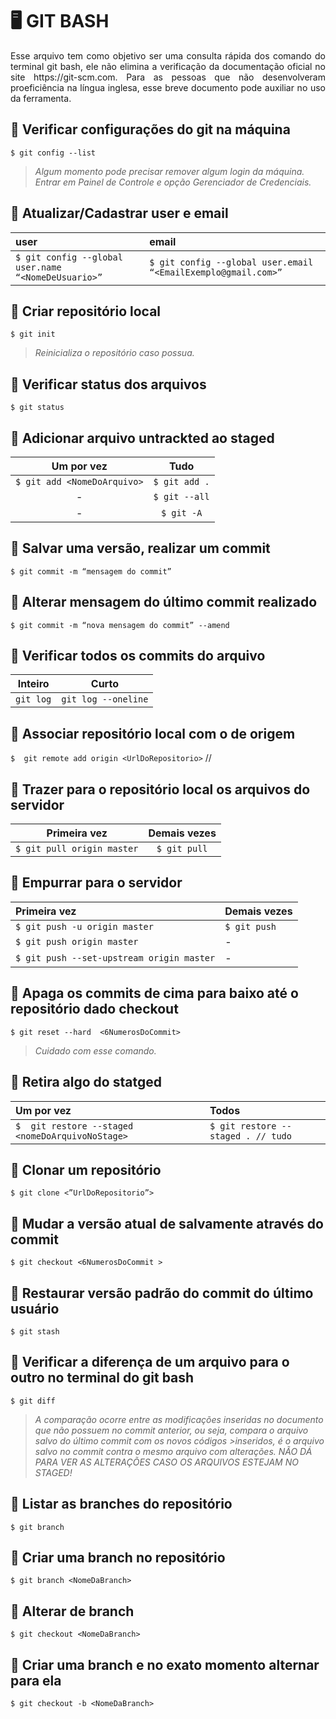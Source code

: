 # :desktop_computer: GIT BASH
<p align="justify">
  Esse arquivo tem como objetivo ser uma consulta rápida dos comando do terminal git bash, ele não elimina a verificação da documentação oficial no site https://git-scm.com.         Para as pessoas que não desenvolveram proeficiência na língua inglesa, esse breve documento pode auxiliar no uso da ferramenta.
</p>

## :pushpin: Verificar configurações do git na máquina
`$ git config --list`
>*Algum momento pode precisar remover algum login da máquina. Entrar em Painel de Controle e opção Gerenciador de Credenciais.* 

## :pushpin: Atualizar/Cadastrar user e email
user | email 
:---| :---
`$ git config --global user.name “<NomeDeUsuario>”` <br/> |`$ git config --global user.email “<EmailExemplo@gmail.com>”`

## :pushpin: Criar repositório local
`$ git init`
> *Reinicializa o repositório caso possua.*

## :pushpin: Verificar status dos arquivos
`$ git status`

## :pushpin: Adicionar arquivo untrackted ao staged
Um por vez                       | Tudo
:-------------------------------:|:---:
`$ git add <NomeDoArquivo>`<br/> |`$ git add .` <br/>
-|`$ git --all` <br/>
-|`$ git -A` <br/>

## :pushpin: Salvar uma versão, realizar um commit
`$ git commit -m “mensagem do commit”`

## :pushpin: Alterar mensagem do último commit realizado
`$ git commit -m “nova mensagem do commit” --amend` 

## :pushpin: Verificar todos os commits do arquivo
Inteiro  | Curto 
:-------:|:---:
`git log`|`git log --oneline` 

## :pushpin: Associar repositório local com o de origem 
`$ 	git remote add origin <UrlDoRepositorio>` //

## :pushpin: Trazer para o repositório local os arquivos do servidor 
Primeira vez | Demais vezes
:---:|:---:
`$ git pull origin master` | `$ git pull`

## :pushpin: Empurrar para o servidor 
Primeira vez | Demais vezes
:---|:---
`$ git push -u origin master` | `$ git push`
`$ git push origin master` | - 
`$ git push --set-upstream origin master`| -
 
## :pushpin: Apaga os commits de cima para baixo até o repositório dado checkout 
`$ git reset --hard  <6NumerosDoCommit>`  
>*Cuidado com esse comando.*

## :pushpin: Retira algo do statged 
Um por vez | Todos
:--- |:---
`$	git restore --staged <nomeDoArquivoNoStage>` | `$ git restore --staged . // tudo`

## :pushpin: Clonar um repositório 
`$ git clone <”UrlDoRepositorio”>`

## :pushpin: Mudar a versão atual de salvamente através do commit
`$ git checkout <6NumerosDoCommit >`

## :pushpin: Restaurar versão padrão do commit do último usuário 
`$ git stash`

## :pushpin: Verificar a diferença de um arquivo para o outro no terminal do git bash
`$ git diff`
>*A comparação ocorre entre as modificações inseridas no documento que não possuem no commit anterior, ou seja, compara o arquivo salvo do último commit com os novos códigos >inseridos, é o arquivo salvo no commit contra o mesmo arquivo com alterações. NÃO DÁ PARA VER AS ALTERAÇÕES CASO OS ARQUIVOS ESTEJAM NO STAGED!*

## :pushpin: Listar as branches do repositório 
`$ git branch`

## :pushpin: Criar uma branch no repositório 
`$ git branch <NomeDaBranch>`

## :pushpin: Alterar de branch
`$ git checkout <NomeDaBranch>`

## :pushpin: Criar uma branch e no exato momento alternar para ela
`$ git checkout -b <NomeDaBranch>`

